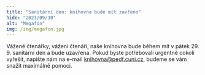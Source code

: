 ```yaml
---
title: "Sanitární den: knihovna bude mít zavřeno"
hide: "2023/09/30"
alt: "Megafon"
img: /img/megafon.jpg
---
```


Vážené čtenářky, vážení čtenáři, naše knihovna bude během mít v
pátek 29. 9. sanitární den a bude uzavřena. Pokud byste potřebovali urgentně cokoli vyřešit,
napište nám na e-mail <a href="mailto:knihovna@pedf.cuni.cz">knihovna@pedf.cuni.cz</a>, 
budeme se vám snažit maximálně pomoci. 
